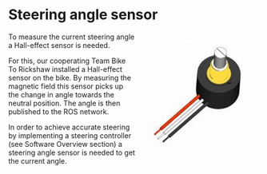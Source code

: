 # Steering angle sensor

<img align="right" src="https://github.com/Roboy/autonomous_driving/blob/wiki-material/wiki-material/overview/angle_sensor.jpg" width="250">

To measure the current steering angle a Hall-effect sensor is needed.

For this, our cooperating Team Bike To Rickshaw installed a Hall-effect sensor on the bike. By measuring the magnetic field this sensor picks up the change in angle towards the neutral position. The angle is then published to the ROS network.

In order to achieve accurate steering by implementing a steering controller (see Software Overview section) a steering angle sensor is needed to get the current angle. 

